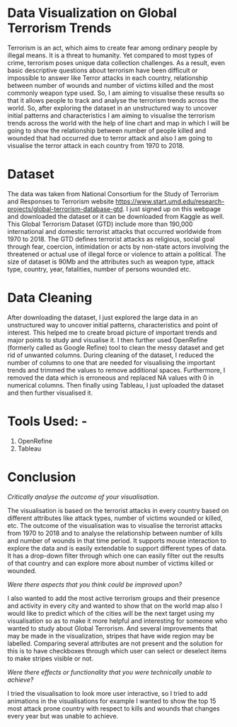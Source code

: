 # Data Visualization on Global Terrorism Trends 
Terrorism is an act, which aims to create fear among ordinary people by illegal means. It is a threat to humanity. Yet compared to most types of crime, terrorism poses unique data collection challenges. As a result, even basic descriptive questions about terrorism have been difficult or impossible to answer like Terror attacks in each country, relationship between number of wounds and number of victims killed and the most commonly weapon type used. So, I am aiming to visualise these results so that it allows people to track and analyse the terrorism trends across the world. So, after exploring the dataset in an unstructured way to uncover initial patterns and characteristics I am aiming to visualise the terrorism trends across the world with the help of line chart and map in which I will be going to show the relationship between number of people killed and wounded that had occurred due to terror attack and also I am going to visualise the terror attack in each country from 1970 to 2018.

# Dataset
The data was taken from National Consortium for the Study of Terrorism and Responses to Terrorism website https://www.start.umd.edu/research-projects/global-terrorism-database-gtd. I just signed up on this webpage and downloaded the dataset or it can be downloaded from Kaggle as well. This Global Terrorism Dataset (GTD) include more than 190,000 international and domestic terrorist attacks that occurred worldwide from 1970 to 2018. The GTD defines terrorist attacks as religious, social goal through fear, coercion, intimidation or acts by non-state actors involving the threatened or actual use of illegal force or violence to attain a political. The size of dataset is 90Mb and the attributes such as weapon type, attack type, country, year, fatalities, number of persons wounded etc.

# Data Cleaning
After downloading the dataset, I just explored the large data in an unstructured way to uncover initial patterns, characteristics and point of interest. This helped me to create broad picture of important trends and major points to study and visualise it. I then further used OpenRefine (formerly called as Google Refine) tool to clean the messy dataset and get rid of unwanted columns. During cleaning of the dataset, I reduced the number of columns to one that are needed for visualising the important trends and trimmed the values to remove additional spaces. Furthermore, I removed the data which is erroneous and replaced NA values with 0 in numerical columns. Then finally using Tableau, I just uploaded the dataset and then further visualised it. 

# Tools Used: -
1.	OpenRefine
2.	Tableau 

# Conclusion

*Critically analyse the outcome of your visualisation.*

The visualisation is based on the terrorist attacks in every country based on different attributes like attack types, number of victims wounded or killed, etc. The outcome of the visualisation was to visualise the terrorist attacks from 1970 to 2018 and to analyse the relationship between number of kills and number of wounds in that time period. It supports mouse interaction to explore the data and is easily extendable to support different types of data. It has a drop-down filter through which one can easily filter out the results of that country and can explore more about number of victims killed or wounded.

*Were there aspects that you think could be improved upon?*

I also wanted to add the most active terrorism groups and their presence and activity in every city and wanted to show that on the world map also I would like to predict which of the cities will be the next target using my visualisation so as to make it more helpful and interesting for someone who wanted to study about Global Terrorism. And several improvements that may be made in the visualization, stripes that have wide region may be labelled. Comparing several attributes are not present and the solution for this is to have checkboxes through which user can select or deselect items to make stripes visible or not.
 
*Were there effects or functionality that you were technically unable to achieve?*

I tried the visualisation to look more user interactive, so I tried to add animations in the visualisations for example I wanted to show the top 15 most attack prone country with respect to kills and wounds that changes every year but was unable to achieve.

